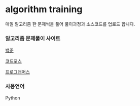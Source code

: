 # algorithm training


매일 알고리즘 한 문제씩을 풀어 풀이과정과 소스코드를 업로드 합니다.


### 알고리즘 문제풀이 사이트
[백준](https://www.acmicpc.net/problem/tags)

[코드포스](https://codeforces.com/)

[프로그래머스](https://programmers.co.kr/)


### 사용언어
Python
